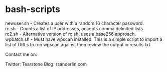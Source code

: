 # bash-scripts

newuser.sh - Creates a user with a random 16 character password.</br>
rc.sh - Counts a list of IP addresses, accepts comma delmited lists.</br>
rc2.sh - Alternative version of rc.sh, uses a base256 approach.</br>
wpbatch.sh - Must have wpscan installed. This is a simple script to import a list of URLs to run wpscan against then review the output in results.txt.</br>

Contact me on:

   Twitter: Tearstone
   Blog: rsanderlin.com

